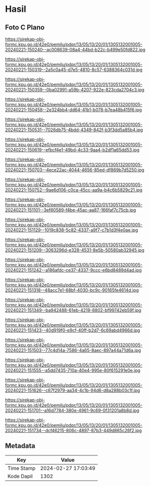 # Hasil

## Foto C Plano

https://sirekap-obj-formc.kpu.go.id/42e0/pemilu/pdpr/13/05/13/20/01/1305132001005-20240221-150240--ac008639-08a4-44bd-b22c-b499e50fd822.jpg

https://sirekap-obj-formc.kpu.go.id/42e0/pemilu/pdpr/13/05/13/20/01/1305132001005-20240221-150319--2a5c0a45-d7e5-4810-8c57-6388364c031d.jpg

https://sirekap-obj-formc.kpu.go.id/42e0/pemilu/pdpr/13/05/13/20/01/1305132001005-20240221-150359--0ba02991-a59b-4207-922e-823cda2704c3.jpg

https://sirekap-obj-formc.kpu.go.id/42e0/pemilu/pdpr/13/05/13/20/01/1305132001005-20240221-150458--2e324bb4-dd64-41b1-b078-b7ea48b415f6.jpg

https://sirekap-obj-formc.kpu.go.id/42e0/pemilu/pdpr/13/05/13/20/01/1305132001005-20240221-150531--7026db75-4bdd-4349-842f-b3f3dd5a85b4.jpg

https://sirekap-obj-formc.kpu.go.id/42e0/pemilu/pdpr/13/05/13/20/01/1305132001005-20240221-150619--efbcf4e1-49bd-4c33-9aa4-b2df1a65dd53.jpg

https://sirekap-obj-formc.kpu.go.id/42e0/pemilu/pdpr/13/05/13/20/01/1305132001005-20240221-150703--4ece22ac-4044-4656-85ed-df869b7d5250.jpg

https://sirekap-obj-formc.kpu.go.id/42e0/pemilu/pdpr/13/05/13/20/01/1305132001005-20240221-150752--9ae6d106-c0ca-45cc-aa9a-b4c6b5829c21.jpg

https://sirekap-obj-formc.kpu.go.id/42e0/pemilu/pdpr/13/05/13/20/01/1305132001005-20240221-151101--3ef60589-f4be-45ac-aa87-166faf7c75cb.jpg

https://sirekap-obj-formc.kpu.go.id/42e0/pemilu/pdpr/13/05/13/20/01/1305132001005-20240221-151129--1019c838-5c82-4337-a9f7-c7b1d3f4e0ae.jpg

https://sirekap-obj-formc.kpu.go.id/42e0/pemilu/pdpr/13/05/13/20/01/1305132001005-20240221-151209--3063296d-e328-4531-8e5b-50580ab32945.jpg

https://sirekap-obj-formc.kpu.go.id/42e0/pemilu/pdpr/13/05/13/20/01/1305132001005-20240221-151242--a186afdc-ce37-4337-9ccc-e6bd8489d4ad.jpg

https://sirekap-obj-formc.kpu.go.id/42e0/pemilu/pdpr/13/05/13/20/01/1305132001005-20240221-151318--48acc7e1-68bf-4030-bc9c-90165fe4614d.jpg

https://sirekap-obj-formc.kpu.go.id/42e0/pemilu/pdpr/13/05/13/20/01/1305132001005-20240221-151349--ba942488-61eb-4219-8802-bf99742eb59f.jpg

https://sirekap-obj-formc.kpu.go.id/42e0/pemilu/pdpr/13/05/13/20/01/1305132001005-20240221-151423--40d919f0-e9cf-40ff-b2d7-6c69abd4966d.jpg

https://sirekap-obj-formc.kpu.go.id/42e0/pemilu/pdpr/13/05/13/20/01/1305132001005-20240221-151503--77c4d14a-7586-4a65-8aec-897a44a71d6a.jpg

https://sirekap-obj-formc.kpu.go.id/42e0/pemilu/pdpr/13/05/13/20/01/1305132001005-20240221-151555--a5dd7435-710a-40e4-995e-80f615291e0e.jpg

https://sirekap-obj-formc.kpu.go.id/42e0/pemilu/pdpr/13/05/13/20/01/1305132001005-20240221-151626--c67f2979-aa34-4c1b-94d6-d8a288b03c1f.jpg

https://sirekap-obj-formc.kpu.go.id/42e0/pemilu/pdpr/13/05/13/20/01/1305132001005-20240221-151701--a16d7784-380e-4961-9c69-0f31201a8b8d.jpg

https://sirekap-obj-formc.kpu.go.id/42e0/pemilu/pdpr/13/05/13/20/01/1305132001005-20240221-151734--dcf46215-806c-4897-87b3-449d865c26f2.jpg


## Metadata

| Key        | Value               |
| ---------- | ------------------- |
| Time Stamp | 2024-02-27 17:03:49 |
| Kode Dapil | 1302                |



